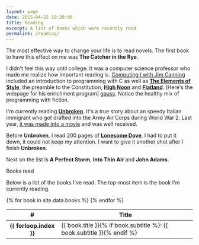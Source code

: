 ```yaml
---
layout: page
date: 2015-04-22 10:20:00
title: Reading
excerpt: A list of books which were recently read
permalink: /reading/
---
```

The most effective way to change your life is to read novels. The first book to
have this effect on me was **The Catcher in the Rye**.

I didn't feel this way until college. It was a computer science professor who
made me realize how important reading is. [Computing I with Jim Canning][jim]
included an introduction to programming with C as well as **[The Elements of
Style][eos]**, the preamble to the Constitution, **[High Noon][high-noon]** and **[Flatland][flatland]**. [Here's the webpage for his enrichment program]
[gauss]. Notice the healthy mix of programming with fiction.

I'm currently reading **[Unbroken][current]**. It's a true story about an speedy
Italian immigrant who got drafted into the Army Air Corps during World War 2.
Last year, [it was made into a movie][unbroken-film] and was well received.

Before **Unbroken**, I read 200 pages of **[Lonesome Dove][previous]**. I had to
put it down, it could not keep my attention. I want to give it another shot
after I finish **Unbroken**.

Next on the list is **A Perfect Storm**, **Into Thin Air** and **John Adams**.

<div class="panel panel-default">
  <div class="panel-heading">Books read</div>
  <div class="panel-body">
    <p>
      Below is a list of the books I've read. The top-most item is the book I'm
      currently reading.
    </p>
  </div>
  <!-- Table -->
  <table class="table table-striped">
    <thead>
      <tr>
        <th>#</th>
        <th>Title</th>
      </tr>
    </thead>
    <tbody>
      {% for book in site.data.books %}
      <tr {% if book.active %} class="info"{% endif %} data-row="{{ forloop.index }}">
        <th scope="row">{{ forloop.index }}</th>
        <td>
          {{ book.title }}{% if book.subtitle %}: {{ book.subtitle }}{% endif %}
        </td>
      </tr>
      {% endfor %}
    </tbody>
  </table>
</div>

[jim]: http://www.cs.uml.edu/~canning/101/101.html
[gauss]: http://www.cs.uml.edu/~canning/TeamGauss.html
[eos]: http://www.gutenberg.org/ebooks/37134
[flatland]: http://www.gutenberg.org/ebooks/97
[high-noon]: http://www.imdb.com/title/tt0044706
[unbroken-film]: http://www.imdb.com/title/tt1809398

[current]: http://books.google.com/books/about/Unbroken.html?id=-KmXoAEACAAJ
[previous]: http://www.amazon.com/Lonesome-Dove-Novel-Larry-McMurtry/dp/1439195269
